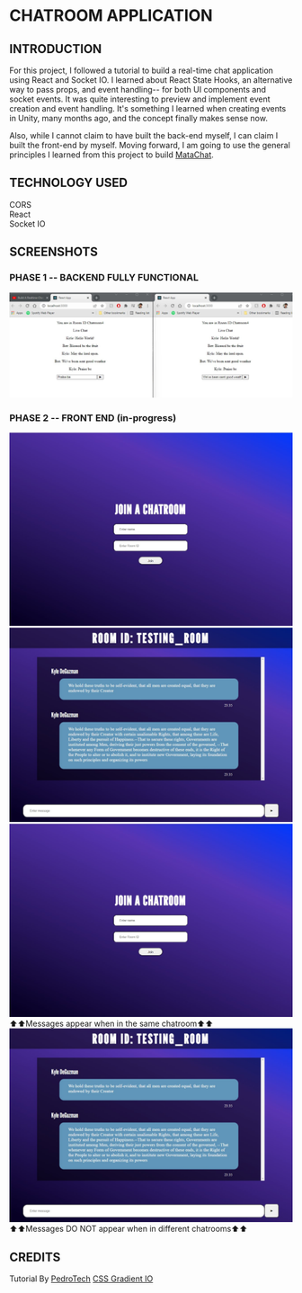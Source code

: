 # CHATROOM APPLICATION
## INTRODUCTION  
For this project, I followed a tutorial to build a real-time chat application using React and Socket IO. I learned about React State Hooks, an alternative way to pass props, and event handling-- for both UI components and socket events. It was quite interesting to preview and implement event creation and event handling. It's something I learned when creating events in Unity, many months ago, and the concept finally makes sense now.

Also, while I cannot claim to have built the back-end myself, I can claim I built the front-end by myself. Moving forward, I am going to use the general principles I learned from this project to build [MataChat](https://github.com/sebastians1994/MataChat).

## TECHNOLOGY USED
CORS  
React   
Socket IO  

## SCREENSHOTS
### PHASE 1 -- BACKEND FULLY FUNCTIONAL
![](https://github.com/kyledeguzmanx/fDev-webApp-Socket/blob/master/Screen1.jpg)
### PHASE 2 -- FRONT END (in-progress)
![](https://github.com/kyledeguzmanx/fDev-webApp-Socket/blob/master/Screen2.jpg)
![](https://github.com/kyledeguzmanx/fDev-webApp-Socket/blob/master/Screen3.jpg)
![](https://github.com/kyledeguzmanx/fDev-webApp-Socket/blob/master/Screen2.jpg)
⬆️⬆️Messages appear when in the same chatroom⬆️⬆️
![](https://github.com/kyledeguzmanx/fDev-webApp-Socket/blob/master/Screen3.jpg)
⬆️⬆️Messages DO NOT appear when in different chatrooms⬆️⬆️

## CREDITS
Tutorial By [PedroTech](https://www.youtube.com/channel/UC8S4rDRZn6Z_StJ-hh7ph8g)
[CSS Gradient IO](https://cssgradient.io/)